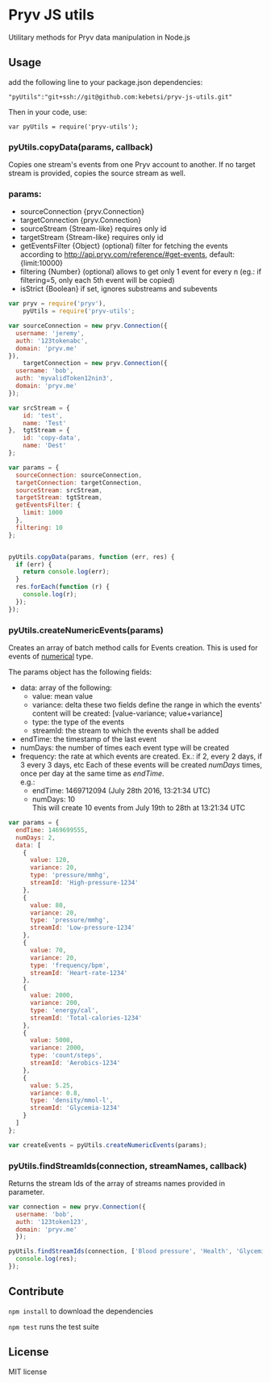 # Pryv JS utils

Utilitary methods for Pryv data manipulation in Node.js

## Usage

add the following line to your package.json dependencies:  

`"pyUtils":"git+ssh://git@github.com:kebetsi/pryv-js-utils.git"`  

Then in your code, use:  

`var pyUtils = require('pryv-utils');`

### pyUtils.copyData(params, callback)

Copies one stream's events from one Pryv account to another.
If no target stream is provided, copies the source stream as well.

### params:   
  - sourceConnection {pryv.Connection}  
  - targetConnection {pryv.Connection}  
  - sourceStream {Stream-like} requires only id
  - targetStream {Stream-like} requires only id
  - getEventsFilter {Object} (optional) filter for fetching the events according to http://api.pryv.com/reference/#get-events, default: {limit:10000}
  - filtering {Number} (optional) allows to get only 1 event for every n (eg.: if filtering=5, only each 5th event will be copied)
  - isStrict {Boolean} if set, ignores substreams and subevents

```javascript
var pryv = require('pryv'),
    pyUtils = require('pryv-utils';

var sourceConnection = new pryv.Connection({
  username: 'jeremy',
  auth: '123tokenabc',
  domain: 'pryv.me'
}),
    targetConnection = new pryv.Connection({
  username: 'bob',
  auth: 'myvalidToken12nin3',
  domain: 'pryv.me'
});

var srcStream = {
    id: 'test',
    name: 'Test'
},  tgtStream = {
    id: 'copy-data',
    name: 'Dest'
};

var params = {
  sourceConnection: sourceConnection,
  targetConnection: targetConnection,
  sourceStream: srcStream,
  targetStream: tgtStream,
  getEventsFilter: {
    limit: 1000
  },
  filtering: 10
};


pyUtils.copyData(params, function (err, res) {
  if (err) {
    return console.log(err);
  }
  res.forEach(function (r) {
    console.log(r);
  });
});
```

### pyUtils.createNumericEvents(params)

Creates an array of batch method calls for Events creation. This is used for events of [numerical](http://api.pryv.com/event-types/#numerical-types) type.

The params object has the following fields:
- data: array of the following:  
  - value: mean value
  - variance: delta
    these two fields define the range in which the events' content will be created:
    [value-variance; value+variance]
  - type: the type of the events
  - streamId: the stream to which the events shall be added   
- endTime: the timestamp of the last event
- numDays: the number of times each event type will be created
- frequency: the rate at which events are created. Ex.: if 2, every 2 days, if 3 every 3 days, etc
Each of these events will be created *numDays* times, once per day at the same time as *endTime*.  
e.g.:  
  - endTime: 1469712094 (July 28th 2016, 13:21:34 UTC)  
  - numDays: 10  
This will create 10 events from July 19th to 28th at 13:21:34 UTC

```javascript
var params = {
  endTime: 1469699555,
  numDays: 2,
  data: [
    {
      value: 120,
      variance: 20,
      type: 'pressure/mmhg',
      streamId: 'High-pressure-1234'
    },
    {
      value: 80,
      variance: 20,
      type: 'pressure/mmhg',
      streamId: 'Low-pressure-1234'
    },
    {
      value: 70,
      variance: 20,
      type: 'frequency/bpm',
      streamId: 'Heart-rate-1234'
    },
    {
      value: 2000,
      variance: 200,
      type: 'energy/cal',
      streamId: 'Total-calories-1234'
    },
    {
      value: 5000,
      variance: 2000,
      type: 'count/steps',
      streamId: 'Aerobics-1234'
    },
    {
      value: 5.25,
      variance: 0.8,
      type: 'density/mmol-l',
      streamId: 'Glycemia-1234'
    }
  ]
};

var createEvents = pyUtils.createNumericEvents(params);
```

### pyUtils.findStreamIds(connection, streamNames, callback)

Returns the stream Ids of the array of streams names provided in parameter.

```javascript
var connection = new pryv.Connection({
  username: 'bob',
  auth: '123token123',
  domain: 'pryv.me'
  });

pyUtils.findStreamIds(connection, ['Blood pressure', 'Health', 'Glycemia'], function (err, res) {
  console.log(res);
});
```

## Contribute

`npm install` to download the dependencies

`npm test` runs the test suite

## License

MIT license
